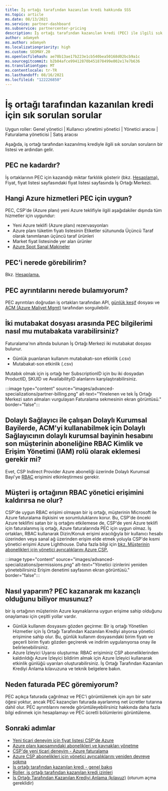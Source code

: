 ```yaml
---
title: İş ortağı tarafından kazanılan kredi hakkında SSS
ms.topic: article
ms.date: 08/13/2021
ms.service: partner-dashboard
ms.subservice: partnercenter-pricing
description: İş ortağı tarafından kazanılan kredi (PEC) ile ilgili sık sorulan soruların yanıtlarını bulun.
author: adamyeh
ms.author: adamyeh
ms.localizationpriority: high
ms.custom: SEOMAY.20
ms.openlocfilehash: ae78b13ae17b223e1cb540bea50168d02bcb9a1c
ms.sourcegitcommit: b2b04afce99412870b451878499e002e17e7b636
ms.translationtype: MT
ms.contentlocale: tr-TR
ms.lasthandoff: 08/16/2021
ms.locfileid: "122226850"
---
```

# <a name="frequently-asked-questions-for-partner-earned-credit"></a>İş ortağı tarafından kazanılan kredi için sık sorulan sorular

Uygun roller: Genel yönetici | Kullanıcı yönetimi yönetici | Yönetici aracısı | Faturalama yöneticisi | Satış aracısı

Aşağıda, iş ortağı tarafından kazanılmış krediyle ilgili sık sorulan soruların bir listesi ve ardından gelir.

## <a name="how-much-is-pec"></a>PEC ne kadardır?

İş ortaklarının PEC için kazandığı miktar farklılık gösterir (bkz. [Hesaplama).](partner-earned-credit-explanation.md#calculation) Fiyat, fiyat listesi sayfasındaki fiyat listesi sayfasında İş Ortağı Merkezi.

## <a name="what-azure-services-are-eligible-for-pec"></a>Hangi Azure hizmetleri PEC için uygun?

PEC, CSP'de (Azure planı) yeni Azure teklifiyle ilgili aşağıdakiler dışında tüm hizmetler için uygundur: 
- Yeni Azure teklifi (Azure planı) rezervasyonları
- Azure planı tüketim fiyatı listesinin Etiketler sütununda Üçüncü Taraf olarak tanımlanan üçüncü taraf ürünleri
- Market fiyat listesinde yer alan ürünler
- [Azure Spot Sanal Makineler](https://partner.microsoft.com/resources/collection/azure-spot-in-csp#/)

## <a name="where-can-i-see-pec"></a>PEC'i nerede görebilirim?

Bkz. [Hesaplama.](partner-earned-credit-explanation.md#calculation)

## <a name="where-can-i-find-pec-details"></a>PEC ayrıntılarını nerede bulamıyorum?

PEC ayrıntıları doğrudan iş ortakları tarafından API, [günlük keşif](partner-earned-credit-explanation.md#calculation) dosyası ve [ACM (Azure Maliyet Mgmt)](partner-earned-credit-explanation.md#azure-cost-management-and-pec) tarafından sorguilebilir.

## <a name="how-can-i-reconcile-my-pec-information-across-the-two-recon-files"></a>İki mutabakat dosyası arasında PEC bilgilerimi nasıl mu mutabakata varabilirsiniz?

Faturalama'nın altında bulunan İş Ortağı Merkezi iki mutabakat dosyası bulunur.

- Günlük puanlanan kullanım mutabakatı-son etkinlik (.csv)
- Mutabakat-son etkinlik (.csv)

Mutabık olmak için iş ortağı her SubscriptionID için bu iki dosyadan ProductID, SKUID ve AvailabilityID alanlarını karşılaştırabilirsiniz.

:::image type="content" source="images/advanced-specializations/partner-billing.png" alt-text="Yinelenen ve tek İş Ortağı Merkezi satın almaları vurgulayan Faturalama sekmesinin ekran görüntüsü." border="false":::

## <a name="for-an-indirect-reseller-working-with-an-indirect-provider-does-an-indirect-provider-need-to-add-the-indirect-resellers-account-as-an-rbac-identity-and-access-management-iam-role-to-the-end-customers-subscription-in-order-to-utilize-acm"></a>Dolaylı Sağlayıcı ile çalışan Dolaylı Kurumsal Bayilerde, ACM'yi kullanabilmek için Dolaylı Sağlayıcının dolaylı kurumsal bayinin hesabını son müşterinin aboneliğine RBAC Kimlik ve Erişim Yönetimi (IAM) rolü olarak eklemesi gerekir mi?

Evet, CSP Indirect Provider Azure aboneliği üzerinde Dolaylı Kurumsal Bayi'ye [RBAC](/azure/role-based-access-control/overview) erişimini etkinleştirmesi gerekir.

## <a name="what-happens-if-a-customer-removes-a-partners-rbac-admin-access"></a>Müşteri iş ortağının RBAC yönetici erişimini kaldırırsa ne olur?

CSP'de uygun RBAC erişimi olmayan bir iş ortağı, müşterinin Microsoft ile Azure faturalama ilişkisini ve sorumluluklarını korur. Bu, CSP'de önceki Azure teklifini satan bir iş ortağını etkilemese de, CSP'de yeni Azure teklifi için faturalanmış iş ortağı, Azure faturalarında PEC için uygun olmaz. İş ortakları, RBAC kullanarak Dizin/Konuk erişimi aracılığıyla bir kullanıcı hesabı üzerinden veya sanal ağ üzerinden erişim elde etmek yoluyla CSP'de kısmi yönetici erişimi Azure Lighthouse. Daha fazla bilgi için [bkz. Müşterinin abonelikleri için yönetici ayrıcalıklarını Azure CSP.](revoke-reinstate-csp.md)

:::image type="content" source="images/advanced-specializations/permissions.png" alt-text="Yönetici izinlerini yeniden yönetebilirsiniz Erişim denetimi sayfasının ekran görüntüsü." border="false":::

## <a name="how-do-i-know-if-im-earning-pec"></a>Nasıl yaparım? PEC kazanarak mı kazançlı olduğunu biliyor musunuz?

bir iş ortağının müşterinin Azure kaynaklarına uygun erişime sahip olduğunu onaylaması için çeşitli yollar vardır.

- Günlük kullanım dosyasını gözden geçirme: Bir iş ortağı Yönetilen Hizmetler için İş Ortağı Tarafından Kazanılan Krediyi alıyorsa yönetici erişimine sahip olur. Bu, günlük kullanım dosyasındaki birim fiyatı ve geçerli birim fiyatı gözden geçirerek ve indirim uygulanıyorsa onay ile belirlenebilirsiniz.
- Azure İzleyici Uyarısı oluşturma: RBAC [](/azure/azure-monitor/platform/alerts-activity-log) erişiminiz CSP aboneliklerinden kaldırıldığı Azure İzleyici bildirim almak için Azure İzleyici kullanarak etkinlik günlüğü uyarıları oluşturabilirsiniz. İş Ortağı Tarafından Kazanılan Krediyi Anlama kılavuzuna ve teknik belgelere bakın.

## <a name="why-dont-i-see-pec-on-the-invoice"></a>Neden faturada PEC göremiyorum?

PEC açıkça faturada çağrılmaz ve PEC'i görüntülemek için ayrı bir satır öğesi yoktur, ancak PEC kazançları faturada ayarlanmış net ücretler tutarına dahil olur. PEC ayrıntılarını nerede görüntüleyebilirsiniz hakkında daha fazla bilgi edinmek için hesaplamayı ve PEC ücretli bölümlerini görüntüleme.

## <a name="next-steps"></a>Sonraki adımlar

- [Yeni ticari deneyim için fiyat listesi CSP'de Azure](azure-plan-price-list.md)
- [Azure planı kapsamındaki abonelikleri ve kaynakları yönetme](azure-plan-manage.md)
- [CSP'de yeni ticari deneyim - Azure faturalama](azure-plan-billing.md)
- [Azure CSP abonelikleri için yönetici ayrıcalıklarını yeniden devreye sokma](revoke-reinstate-csp.md)
- [İş ortağı tarafından kazanılan kredi - genel bakış](partner-earned-credit.md)
- [Roller, iş ortağı tarafından kazanılan kredi izinleri](azure-roles-perms-pec.md)
- [İş Ortağı Tarafından Kazanılan Krediyi Anlama (kılavuz)](https://partner.microsoft.com/resources/detail/understanding-partner-earned-credit-pdf) (oturum açma gereklidir)

